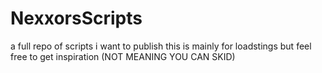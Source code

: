 # NexxorsScripts
a full repo of scripts i want to publish this is mainly for loadstings but feel free to get inspiration (NOT MEANING YOU CAN SKID) 
